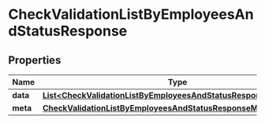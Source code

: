 

# CheckValidationListByEmployeesAndStatusResponse


## Properties

| Name | Type | Description | Notes |
|------------ | ------------- | ------------- | -------------|
|**data** | [**List&lt;CheckValidationListByEmployeesAndStatusResponseDataInner&gt;**](CheckValidationListByEmployeesAndStatusResponseDataInner.md) |  |  [optional] |
|**meta** | [**CheckValidationListByEmployeesAndStatusResponseMeta**](CheckValidationListByEmployeesAndStatusResponseMeta.md) |  |  [optional] |



